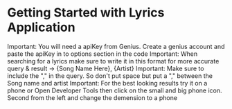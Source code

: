 # Getting Started with Lyrics Application

Important: You will need a apiKey from Genius. Create a genius account and paste the apiKey in to options section in the code
Important: When searching for a lyrics make sure to write it in this format for more accurate query & result -> {Song Name Here}, {Artist}
Important: Make sure to include the "," in the query. So don't put space but put a "," between the Song name and artist
Important: For the best looking results try it on a phone or Open Developer Tools then click on the small and big phone icon. Second from the left and change the demension to a phone
